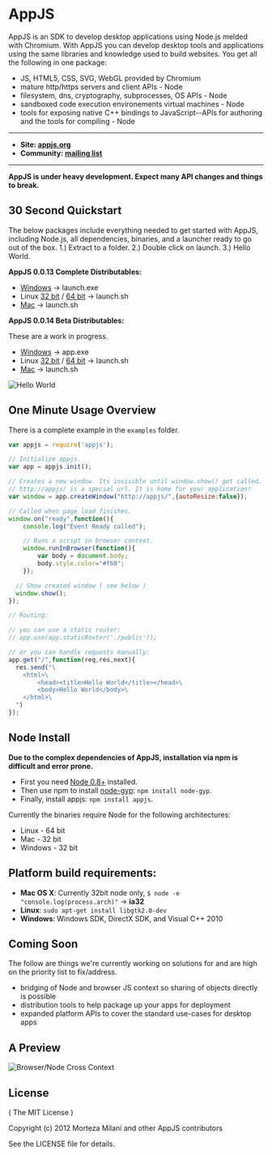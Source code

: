 # AppJS
AppJS is an SDK to develop desktop applications using Node.js melded with Chromium. With AppJS you can develop desktop tools and applications using the same libraries and knowledge used to build websites. You get all the following in one package:

* JS, HTML5, CSS, SVG, WebGL provided by Chromium
* mature http/https servers and client APIs - Node
* filesystem, dns, cryptography, subprocesses, OS APIs - Node
* sandboxed code execution environements virtual machines - Node
* tools for exposing native C++ bindings to JavaScript--APIs for authoring and the tools for compiling - Node


---

* __Site: [appjs.org](http://appjs.org)__
* __Community: [mailing list](https://groups.google.com/forum/#!forum/appjs-dev)__

---

__AppJS is under heavy development. Expect many API changes and things to break.__

## 30 Second Quickstart
The below packages include everything needed to get started with AppJS, including Node.js, all dependencies, binaries, and a launcher ready to go out of the box. 1.) Extract to a folder. 2.) Double click on launch. 3.) Hello World.

__AppJS 0.0.13 Complete Distributables:__

* [Windows](http://dists.appjs.org/0.0.13/appjs-0.0.13-win32-ia32.zip) -> launch.exe
* Linux [32 bit](http://dists.appjs.org/0.0.13/appjs-0.0.13-linux-ia32.tar.gz) / [64 bit](http://dists.appjs.org/0.0.13/appjs-0.0.13-linux-x64.tar.gz) -> launch.sh
* [Mac](http://dists.appjs.org/0.0.13/appjs-0.0.13-darwin-ia32.zip) -> launch.sh


__AppJS 0.0.14 Beta Distributables:__

These are a work in progress.

* [Windows](http://dists.appjs.org/0.0.14/appjs-0.0.14-win32-ia32.zip) -> app.exe
* Linux [32 bit](http://dists.appjs.org/0.0.14/appjs-0.0.14-linux-ia32.tar.gz) / [64 bit](http://dists.appjs.org/0.0.14/appjs-0.0.14-linux-x64.tar.gz) -> launch.sh
* [Mac](http://dists.appjs.org/0.0.14/appjs-0.0.14-darwin-ia32.zip) -> launch.sh

![Hello World](https://github.com/milani/appjs/raw/master/examples/output.jpg "Hello World")

## One Minute Usage Overview
There is a complete example in the `examples` folder.

```javascript
var appjs = require('appjs');

// Initialize appjs.
var app = appjs.init();

// Creates a new window. Its invisible until window.show() get called.
// http://appjs/ is a special url. It is home for your application!
var window = app.createWindow("http://appjs/",{autoResize:false});

// Called when page load finishes.
window.on("ready",function(){
    console.log("Event Ready called");

    // Runs a script in browser context.
    window.runInBrowser(function(){
        var body = document.body;
        body.style.color="#f60";
    });

  // Show created window ( see below )
  window.show();
});

// Routing:

// you can use a static router:
// app.use(app.staticRouter('./public'));

// or you can handle requests manually:
app.get("/",function(req,res,next){
  res.send("\
    <html>\
        <head><title>Hello World</title></head>\
        <body>Hello World</body>\
    </html>\
  ")
});
```

## Node Install
__Due to the complex dependencies of AppJS, installation via npm is difficult and error prone.__

* First you need [Node 0.8+](https://github.com/joyent/node/wiki/Installation) installed.
* Then use npm to install [node-gyp](https://github.com/TooTallNate/node-gyp): `npm install node-gyp`.
* Finally, install appjs: `npm install appjs`.

Currently the binaries require Node for the following architectures:

* Linux - 64 bit
* Mac - 32 bit
* Windows - 32 bit

## Platform build requirements:

* __Mac OS X__: Currently 32bit node only, `$ node -e "console.log(process.arch)"` -> __ia32__
* __Linux__: `sudo apt-get install libgtk2.0-dev`
* __Windows__: Windows SDK, DirectX SDK, and Visual C++ 2010

## Coming Soon
The follow are things we're currently working on solutions for and are high on the priority list to fix/address.

* bridging of Node and browser JS context so sharing of objects directly is possible
* distribution tools to help package up your apps for deployment
* expanded platform APIs to cover the standard use-cases for desktop apps

## A Preview

![Browser/Node Cross Context](https://github.com/milani/appjs/raw/master/examples/node-in-browser.png "Browser/Node Cross Context")


## License
( The MIT License )

Copyright (c) 2012 Morteza Milani and other AppJS contributors

See the LICENSE file for details.
